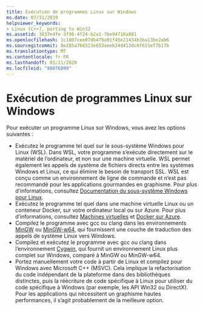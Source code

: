 ```yaml
---
title: Exécution de programmes Linux sur Windows
ms.date: 07/31/2019
helpviewer_keywords:
- Linux [C++], porting to Win32
ms.assetid: 3837e4fe-3f96-4f24-b2a1-7be94718a881
ms.openlocfilehash: 1c1807cee07db479a91f45e21434b3ba13be2ab6
ms.sourcegitcommit: 8e285a766523e653aeeb34d412dc6f615ef7b17b
ms.translationtype: MT
ms.contentlocale: fr-FR
ms.lasthandoff: 03/21/2020
ms.locfileid: "80076899"
---
```

# <a name="running-linux-programs-on-windows"></a>Exécution de programmes Linux sur Windows

Pour exécuter un programme Linux sur Windows, vous avez les options suivantes :

- Exécutez le programme tel quel sur le sous-système Windows pour Linux (WSL). Dans WSL, votre programme s’exécute directement sur le matériel de l’ordinateur, et non sur une machine virtuelle. WSL permet également les appels de système de fichiers directs entre les systèmes Windows et Linux, ce qui élimine le besoin de transport SSL. WSL est conçu comme un environnement de ligne de commande et n’est pas recommandé pour les applications gourmandes en graphisme. Pour plus d’informations, consultez [Documentation du sous-système Windows pour Linux](/windows/wsl/about).
- Exécutez le programme tel quel dans une machine virtuelle Linux ou un conteneur Docker, sur votre ordinateur local ou sur Azure. Pour plus d’informations, consultez [Machines virtuelles](https://azure.microsoft.com/services/virtual-machines/) et [Docker sur Azure](https://docs.microsoft.com/azure/docker/).
- Compilez le programme avec gcc ou clang dans les environnements [MinGW](http://MinGW.org/) ou [MinGW-w64](https://MinGW-w64.org/doku.php), qui fournissent une couche de traduction des appels de système Linux vers Windows.
- Compilez et exécutez le programme avec gcc ou clang dans l’environnement [Cygwin](https://www.cygwin.com/), qui fournit un environnement Linux plus complet sur Windows, comparé à MinGW ou MinGW-w64.
- Portez manuellement votre code à partir de Linux et compilez pour Windows avec Microsoft C++ (MSVC). Cela implique la refactorisation du code indépendant de la plateforme dans des bibliothèques distinctes, puis la réécriture de code spécifique à Linux pour utiliser du code spécifique à Windows (par exemple, les API Win32 ou DirectX). Pour les applications qui nécessitent un graphisme hautes performances, il s’agit probablement de la meilleure option.
